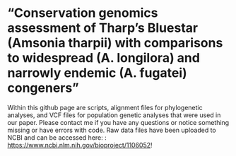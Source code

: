 # “Conservation genomics assessment of Tharp’s Bluestar (Amsonia tharpii) with comparisons to widespread (A. longilora) and narrowly endemic (A. fugatei) congeners”

Within this github page are scripts, alignment files for phylogenetic analyses, and VCF files for population genetic analyses that were used in our paper. Please contact me if you have any questions or notice something missing or have errors with code. Raw data files have been uploaded to NCBI and can be accessed here: : https://www.ncbi.nlm.nih.gov/bioproject/1106052!

